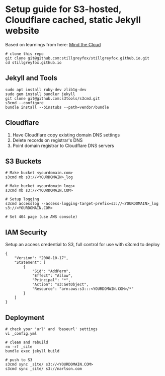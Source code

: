 # Setup guide for S3-hosted, Cloudflare cached, static Jekyll website

Based on learnings from here:
[Mind the Cloud](http://blog.mindthecloud.com/2014/08/31/create-your-static-blog-from-scratch-in-1-hour.html)

    # clone this repo
    git clone git@github.com:stillgreyfox/stillgreyfox.github.io.git
    cd stillgreyfox.github.io


## Jekyll and Tools
    
    sudo apt install ruby-dev zlib1g-dev
    sudo gem install bundler jekyll
    git clone git@github.com:s3tools/s3cmd.git
    s3cmd --configure
    bundle install --binstubs --path=vendor/bundle


## Cloudflare

1. Have Cloudflare copy existing domain DNS settings
2. Delete records on registrar's DNS
3. Point domain registrar to Cloudflare DNS servers


## S3 Buckets

    # Make bucket <yourdomain.com>
    s3cmd mb s3://<YOURDOMAIN>_log

    # Make bucket <yourdomain_logs>
    s3cmd mb s3://<YOURDOMAIN.COM>

    # Setup logging
    s3cmd accesslog --access-logging-target-prefix=s3://<YOURDOMAIN>_log s3://<YOURDOMAIN.COM>

    # Set 404 page (use AWS console)


## IAM Security
Setup an access credential to S3, full control for use with s3cmd to deploy

	{
		"Version": "2008-10-17",
		"Statement": [
			{
				"Sid": "AddPerm",
				"Effect": "Allow",
				"Principal": "*",
				"Action": "s3:GetObject",
				"Resource": "arn:aws:s3:::<YOURDOMAIN.COM>/*"
			}
		]
	}


## Deployment

    # check your 'url' and 'baseurl' settings
    vi _config.yml

    # clean and rebuild
    rm -rf _site
    bundle exec jekyll build

    # push to S3
    s3cmd sync _site/ s3://<YOURDOMAIN.COM>
    s3cmd sync _site/ s3://narlson.com
